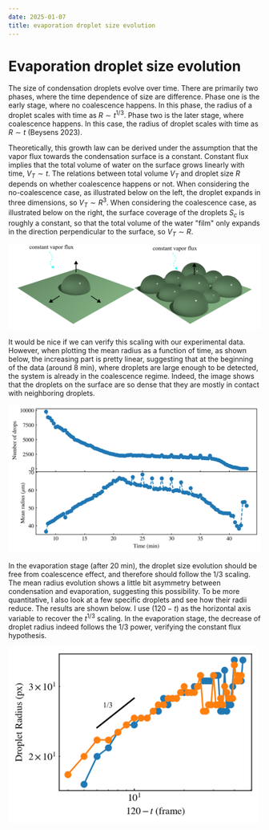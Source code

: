 ```yaml
---
date: 2025-01-07
title: evaporation droplet size evolution
---
```


# Evaporation droplet size evolution

The size of condensation droplets evolve over time. There are primarily two phases, where the time dependence of size are difference. Phase one is the early stage, where no coalescence happens. In this phase, the radius of a droplet scales with time as $R\sim t^{1/3}$. Phase two is the later stage, where coalescence happens. In this case, the radius of droplet scales with time as $R\sim t$ (Beysens 2023). 

Theoretically, this growth law can be derived under the assumption that the vapor flux towards the condensation surface is a constant. Constant flux implies that the total volume of water on the surface grows linearly with time, $V_T\sim t$. The relations between total volume $V_T$ and droplet size $R$ depends on whether coalescence happens or not. When considering the no-coalescence case, as illustrated below on the left, the droplet expands in three dimensions, so $V_T\sim R^3$. When considering the coalescence case, as illustrated below on the right, the surface coverage of the droplets $S_c$ is roughly a constant, so that the total volume of the water "film" only expands in the direction perpendicular to the surface, so $V_T\sim R$. 

<img src="/assets/images/2025/01/condensation-droplet-growth.png" width=700px>  

It would be nice if we can verify this scaling with our experimental data. However, when plotting the mean radius as a function of time, as shown below, the increasing part is pretty linear, suggesting that at the beginning of the data (around 8 min), where droplets are large enough to be detected, the system is already in the coalescence regime. Indeed, the image shows that the droplets on the surface are so dense that they are mostly in contact with neighboring droplets.

<img src="/assets/images/2025/01/size-evolution.png" width=700px> 

In the evaporation stage (after 20 min), the droplet size evolution should be free from coalescence effect, and therefore should follow the 1/3 scaling. The mean radius evolution shows a little bit asymmetry between condensation and evaporation, suggesting this possibility. To be more quantitative, I also look at a few specific droplets and see how their radii reduce. The results are shown below. I use $(120-t)$ as the horizontal axis variable to recover the $t^{1/3}$ scaling. In the evaporation stage, the decrease of droplet radius indeed follows the 1/3 power, verifying the constant flux hypothesis. 

<img src="/assets/images/2025/01/evaporation-droplet-size.png" width=500px> 
